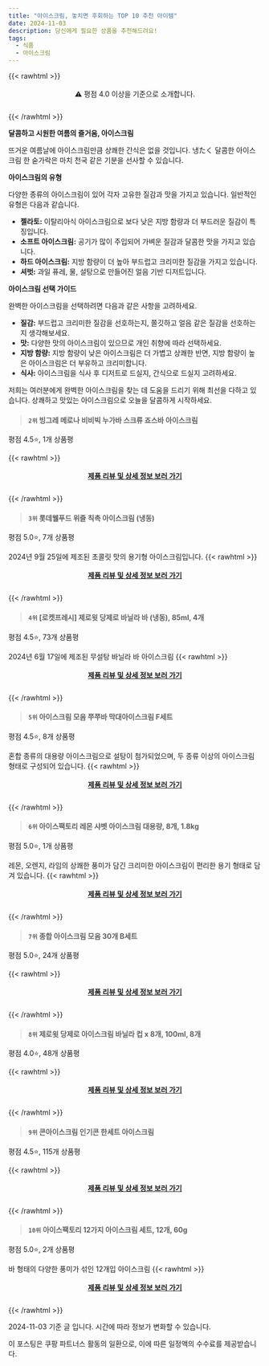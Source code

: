 ```yaml
---
title: "아이스크림, 놓치면 후회하는 TOP 10 추천 아이템"
date: 2024-11-03
description: 당신에게 필요한 상품을 추천해드려요!
tags:
  - 식품
  - 아이스크림
---
```

{{< rawhtml >}}<div class="toc" style="text-align: center; height: 50px; line-height: 2;">  <p>⚠️ 평점 4.0 이상을 기준으로 소개합니다.<br></p></div> {{< /rawhtml >}}

**달콤하고 시원한 여름의 즐거움, 아이스크림**

뜨거운 여름날에 아이스크림만큼 상쾌한 간식은 없을 것입니다. 냉たく 달콤한 아이스크림 한 숟가락은 마치 천국 같은 기분을 선사할 수 있습니다.

**아이스크림의 유형**

다양한 종류의 아이스크림이 있어 각자 고유한 질감과 맛을 가지고 있습니다. 일반적인 유형은 다음과 같습니다.

* **젤라토:** 이탈리아식 아이스크림으로 보다 낮은 지방 함량과 더 부드러운 질감이 특징입니다.
* **소프트 아이스크림:** 공기가 많이 주입되어 가벼운 질감과 달콤한 맛을 가지고 있습니다.
* **하드 아이스크림:** 지방 함량이 더 높아 부드럽고 크리미한 질감을 가지고 있습니다.
* **셔벗:** 과일 퓨레, 물, 설탕으로 만들어진 얼음 기반 디저트입니다.

**아이스크림 선택 가이드**

완벽한 아이스크림을 선택하려면 다음과 같은 사항을 고려하세요.

* **질감:** 부드럽고 크리미한 질감을 선호하는지, 쫄깃하고 얼음 같은 질감을 선호하는지 생각해보세요.
* **맛:** 다양한 맛의 아이스크림이 있으므로 개인 취향에 따라 선택하세요.
* **지방 함량:** 지방 함량이 낮은 아이스크림은 더 가볍고 상쾌한 반면, 지방 함량이 높은 아이스크림은 더 부유하고 크리미합니다.
* **식사:** 아이스크림을 식사 후 디저트로 드실지, 간식으로 드실지 고려하세요.

저희는 여러분에게 완벽한 아이스크림을 찾는 데 도움을 드리기 위해 최선을 다하고 있습니다. 상쾌하고 맛있는 아이스크림으로 오늘을 달콤하게 시작하세요.


>#### `2위` 빙그레 메로나 비비빅 누가바 스크류 죠스바 아이스크림
평점 4.5⭐, 1개 상품평


{{< rawhtml >}}<div class="toc" style="text-align: center; height: 50px; line-height: 2;"><p><b><a href="https://link.coupang.com/re/AFFSDP?lptag=AF5033054&pageKey=7135851102&itemId=17904621439&vendorItemId=85067377232&traceid=V0-153-3b697205761a1b6b&requestid=20241103185057576046355529&token=31850C%7CMIXED">제품 리뷰 및 상세 정보 보러 가기</a></b><br></p> </div>{{< /rawhtml >}}

>#### `3위` 롯데웰푸드 위즐 칙촉 아이스크림 (냉동)
평점 5.0⭐, 7개 상품평

2024년 9월 25일에 제조된 초콜릿 맛의 용기형 아이스크림입니다.
{{< rawhtml >}}<div class="toc" style="text-align: center; height: 50px; line-height: 2;"><p><b><a href="https://link.coupang.com/re/AFFSDP?lptag=AF5033054&pageKey=1679132029&itemId=2860544510&vendorItemId=70849820140&traceid=V0-153-2e1b6ea28cedf654&requestid=20241103185057576046355529&token=31850C%7CMIXED">제품 리뷰 및 상세 정보 보러 가기</a></b><br></p> </div>{{< /rawhtml >}}

>#### `4위` [로켓프레시] 제로윗 당제로 바닐라 바 (냉동), 85ml, 4개
평점 4.5⭐, 73개 상품평

2024년 6월 17일에 제조된 무설탕 바닐라 바 아이스크림
{{< rawhtml >}}<div class="toc" style="text-align: center; height: 50px; line-height: 2;"><p><b><a href="https://link.coupang.com/re/AFFSDP?lptag=AF5033054&pageKey=8199440025&itemId=23497849719&vendorItemId=90524297698&traceid=V0-153-ad9ce7625a5613ee&clickBeacon=20009500-99c9-11ef-b9b6-726a59f4eede%7E3&requestid=20241103185057576046355529&token=31850C%7CMIXED">제품 리뷰 및 상세 정보 보러 가기</a></b><br></p> </div>{{< /rawhtml >}}

>#### `5위` 아이스크림 모음 쭈쭈바 막대아이스크림 F세트
평점 4.5⭐, 8개 상품평

혼합 종류의 대용량 아이스크림으로 설탕이 첨가되었으며, 두 종류 이상의 아이스크림 형태로 구성되어 있습니다.
{{< rawhtml >}}<div class="toc" style="text-align: center; height: 50px; line-height: 2;"><p><b><a href="https://link.coupang.com/re/AFFSDP?lptag=AF5033054&pageKey=7507944871&itemId=19666711855&vendorItemId=90140473936&traceid=V0-153-eb60703a26f23496&requestid=20241103185057576046355529&token=31850C%7CMIXED">제품 리뷰 및 상세 정보 보러 가기</a></b><br></p> </div>{{< /rawhtml >}}

>#### `6위` 아이스팩토리 레몬 샤벳 아이스크림 대용량, 8개, 1.8kg
평점 5.0⭐, 1개 상품평

레몬, 오렌지, 라임의 상쾌한 풍미가 담긴 크리미한 아이스크림이 편리한 용기 형태로 담겨 있습니다.
{{< rawhtml >}}<div class="toc" style="text-align: center; height: 50px; line-height: 2;"><p><b><a href="https://link.coupang.com/re/AFFSDP?lptag=AF5033054&pageKey=7899201540&itemId=21645859826&vendorItemId=88696636973&traceid=V0-153-da6a99043665bc7d&clickBeacon=20009500-99c9-11ef-a7eb-e81b8dd1de48%7E3&requestid=20241103185057576046355529&token=31850C%7CMIXED">제품 리뷰 및 상세 정보 보러 가기</a></b><br></p> </div>{{< /rawhtml >}}

>#### `7위` 종합 아이스크림 모음 30개 B세트
평점 5.0⭐, 24개 상품평


{{< rawhtml >}}<div class="toc" style="text-align: center; height: 50px; line-height: 2;"><p><b><a href="https://link.coupang.com/re/AFFSDP?lptag=AF5033054&pageKey=7374892447&itemId=19032845299&vendorItemId=86156901942&traceid=V0-153-cc7a4116809e8441&requestid=20241103185057576046355529&token=31850C%7CMIXED">제품 리뷰 및 상세 정보 보러 가기</a></b><br></p> </div>{{< /rawhtml >}}

>#### `8위` 제로윗 당제로 아이스크림 바닐라 컵 x 8개, 100ml, 8개
평점 4.0⭐, 48개 상품평


{{< rawhtml >}}<div class="toc" style="text-align: center; height: 50px; line-height: 2;"><p><b><a href="https://link.coupang.com/re/AFFSDP?lptag=AF5033054&pageKey=8176364160&itemId=23365885492&vendorItemId=90396454931&traceid=V0-153-c42605ccf6e624ab&clickBeacon=20009500-99c9-11ef-8cd8-4828ec7a15c4%7E3&requestid=20241103185057576046355529&token=31850C%7CMIXED">제품 리뷰 및 상세 정보 보러 가기</a></b><br></p> </div>{{< /rawhtml >}}

>#### `9위` 콘아이스크림 인기콘 한세트 아이스크림
평점 4.5⭐, 115개 상품평


{{< rawhtml >}}<div class="toc" style="text-align: center; height: 50px; line-height: 2;"><p><b><a href="https://link.coupang.com/re/AFFSDP?lptag=AF5033054&pageKey=7135852925&itemId=17904629734&vendorItemId=85067385777&traceid=V0-153-e84623ba24baf242&requestid=20241103185057576046355529&token=31850C%7CMIXED">제품 리뷰 및 상세 정보 보러 가기</a></b><br></p> </div>{{< /rawhtml >}}

>#### `10위` 아이스팩토리 12가지 아이스크림 세트, 12개, 60g
평점 5.0⭐, 2개 상품평

바 형태의 다양한 풍미가 섞인 12개입 아이스크림
{{< rawhtml >}}<div class="toc" style="text-align: center; height: 50px; line-height: 2;"><p><b><a href="https://link.coupang.com/re/AFFSDP?lptag=AF5033054&pageKey=7899556196&itemId=21645998068&vendorItemId=88696774200&traceid=V0-153-f4ac90d2183f443f&clickBeacon=20009500-99c9-11ef-835c-80d60729e762%7E3&requestid=20241103185057576046355529&token=31850C%7CMIXED">제품 리뷰 및 상세 정보 보러 가기</a></b><br></p> </div>{{< /rawhtml >}}


2024-11-03 기준 글 입니다.
시간에 따라 정보가 변화할 수 있습니다.

이 포스팅은 쿠팡 파트너스 활동의 일환으로, 이에 따른 일정액의 수수료를 제공받습니다.